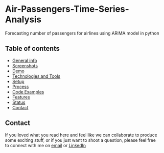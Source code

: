 # Air-Passengers-Time-Series-Analysis
Forecasting number of passengers for airlines using ARIMA model in python

## Table of contents
* [General info](#general-info)
* [Screenshots](#screenshots)
* [Demo](#demo)
* [Technologies and Tools](#technologies-and-tools)
* [Setup](#setup)
* [Process](#process)
* [Code Examples](#code-examples)
* [Features](#features)
* [Status](#status)
* [Contact](#contact)

## Contact
If you loved what you read here and feel like we can collaborate to produce some exciting stuff, or if you
just want to shoot a question, please feel free to connect with me on 
<a href="mailto:manishshukla.ms18@gmail.com">email</a> or 
<a href="https://www.linkedin.com/in/manishshukla-ms/" target="_blank">LinkedIn</a>
